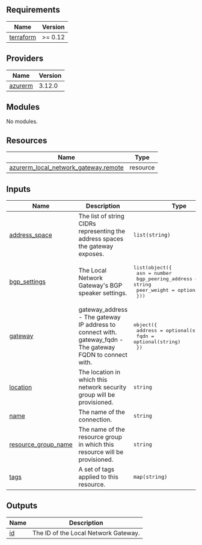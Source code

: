 <!-- BEGIN_TF_DOCS -->
## Requirements

| Name | Version |
|------|---------|
| <a name="requirement_terraform"></a> [terraform](#requirement\_terraform) | >= 0.12 |

## Providers

| Name | Version |
|------|---------|
| <a name="provider_azurerm"></a> [azurerm](#provider\_azurerm) | 3.12.0 |

## Modules

No modules.

## Resources

| Name | Type |
|------|------|
| [azurerm_local_network_gateway.remote](https://registry.terraform.io/providers/hashicorp/azurerm/latest/docs/resources/local_network_gateway) | resource |

## Inputs

| Name | Description | Type | Default | Required |
|------|-------------|------|---------|:--------:|
| <a name="input_address_space"></a> [address\_space](#input\_address\_space) | The list of string CIDRs representing the address spaces the gateway exposes. | `list(string)` | `[]` | no |
| <a name="input_bgp_settings"></a> [bgp\_settings](#input\_bgp\_settings) | The Local Network Gateway's BGP speaker settings. | <pre>list(object({<br>    asn                 = number<br>    bgp_peering_address = string<br>    peer_weight         = optional(number)<br>  }))</pre> | `[]` | no |
| <a name="input_gateway"></a> [gateway](#input\_gateway) | gateway\_address - The gateway IP address to connect with.<br>gateway\_fqdn - The gateway FQDN to connect with. | <pre>object({<br>    address  = optional(string)<br>    fqdn = optional(string)<br>  })</pre> | <pre>{<br>  "address": null,<br>  "fqdn": null<br>}</pre> | no |
| <a name="input_location"></a> [location](#input\_location) | The location in which this network security group will be provisioned. | `string` | n/a | yes |
| <a name="input_name"></a> [name](#input\_name) | The name of the connection. | `string` | n/a | yes |
| <a name="input_resource_group_name"></a> [resource\_group\_name](#input\_resource\_group\_name) | The name of the resource group in which this resource will be provisioned. | `string` | n/a | yes |
| <a name="input_tags"></a> [tags](#input\_tags) | A set of tags applied to this resource. | `map(string)` | `{}` | no |

## Outputs

| Name | Description |
|------|-------------|
| <a name="output_id"></a> [id](#output\_id) | The ID of the Local Network Gateway. |
<!-- END_TF_DOCS -->
